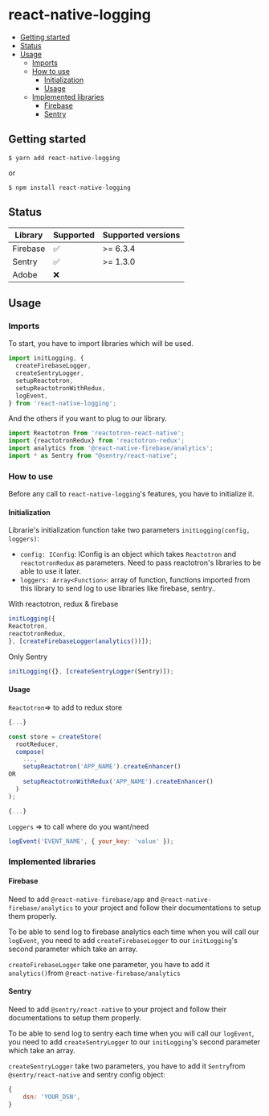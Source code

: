 # react-native-logging

- [Getting started](#getting-started)
- [Status](#status)
- [Usage](#usage)
    - [Imports](#imports)
    - [How to use](#how-to-use)
        - [Initialization](#initialization)
        - [Usage](#usage)
    - [Implemented libraries](#implemented-libraries)
        - [Firebase](#firebase)
        - [Sentry](#sentry)

## Getting started

`$ yarn add react-native-logging`

or

`$ npm install react-native-logging`

## Status

|Library             |Supported        |Supported versions
|----------------|-------------|-------------|
|Firebase|:white_check_mark:| \>= 6.3.4
|Sentry|:white_check_mark:| \>= 1.3.0
|Adobe|:x:|


## Usage

### Imports

To start, you have to import libraries which will be used.
```javascript
import initLogging, {
  createFirebaseLogger,
  createSentryLogger,
  setupReactotron,
  setupReactotronWithRedux,
  logEvent,
} from 'react-native-logging';
```

And the others if you want to plug to our library.
```javascript
import Reactotron from 'reactotron-react-native';
import {reactotronRedux} from 'reactotron-redux';
import analytics from '@react-native-firebase/analytics';
import * as Sentry from "@sentry/react-native";
```

### How to use
Before any call to `react-native-logging`'s features, you have to initialize it.

#### Initialization

Librarie's initialization function take two parameters `initLogging(config, loggers)`:
- `config: IConfig`: IConfig is an object which takes `Reactotron` and `reactotronRedux` as parameters. Need to pass reactotron's libraries to be able to use it later.
- `loggers: Array<Function>`: array of function, functions imported from this library to send log to use libraries like firebase, sentry..

With reactotron, redux & firebase
```javascript
initLogging({
Reactotron,
reactotronRedux,
}, [createFirebaseLogger(analytics())]);
```
Only Sentry
```javascript
initLogging({}, [createSentryLogger(Sentry)]);
```

#### Usage

`Reactotron`=> to add to redux store
```javascript
{...}

const store = createStore(
  rootReducer,
  compose(
    ...,
    setupReactotron('APP_NAME').createEnhancer()
OR
    setupReactotronWithRedux('APP_NAME').createEnhancer()
  )
);

{...}
```

`Loggers` => to call where do you want/need
```javascript
logEvent('EVENT_NAME', { your_key: 'value' });
```


### Implemented libraries

#### Firebase

Need to add `@react-native-firebase/app` and `@react-native-firebase/analytics` to your project and follow their documentations to setup them properly.

To be able to send log to firebase analytics each time when you will call our `logEvent`, you need to add `createFirebaseLogger` to our `initLogging`'s second parameter which take an array.

`createFirebaseLogger` take one parameter, you have to add it `analytics()`from `@react-native-firebase/analytics`

#### Sentry

Need to add `@sentry/react-native` to your project and follow their documentations to setup them properly.

To be able to send log to sentry each time when you will call our `logEvent`, you need to add `createSentryLogger` to our `initLogging`'s second parameter which take an array.

`createSentryLogger` take two parameters, you have to add it `Sentry`from `@sentry/react-native` and sentry config object:
```javascript
{
    dsn: 'YOUR_DSN',
}
```
